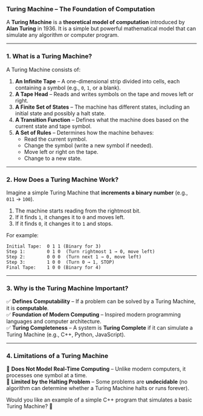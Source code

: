 ### **Turing Machine – The Foundation of Computation**  
A **Turing Machine** is a **theoretical model of computation** introduced by **Alan Turing** in 1936. It is a simple but powerful mathematical model that can simulate any algorithm or computer program.

---

### **1. What is a Turing Machine?**  
A Turing Machine consists of:  
1. **An Infinite Tape** – A one-dimensional strip divided into cells, each containing a symbol (e.g., `0`, `1`, or a blank).  
2. **A Tape Head** – Reads and writes symbols on the tape and moves left or right.  
3. **A Finite Set of States** – The machine has different states, including an initial state and possibly a halt state.  
4. **A Transition Function** – Defines what the machine does based on the current state and tape symbol.  
5. **A Set of Rules** – Determines how the machine behaves:
   - Read the current symbol.
   - Change the symbol (write a new symbol if needed).
   - Move left or right on the tape.
   - Change to a new state.

---

### **2. How Does a Turing Machine Work?**  
Imagine a simple Turing Machine that **increments a binary number** (e.g., `011` → `100`).

1. The machine starts reading from the rightmost bit.
2. If it finds `1`, it changes it to `0` and moves left.
3. If it finds `0`, it changes it to `1` and stops.

For example:
```
Initial Tape:  0 1 1 (Binary for 3)
Step 1:        0 1 0  (Turn rightmost 1 → 0, move left)
Step 2:        0 0 0  (Turn next 1 → 0, move left)
Step 3:        1 0 0  (Turn 0 → 1, STOP)
Final Tape:    1 0 0 (Binary for 4)
```

---

### **3. Why is the Turing Machine Important?**  
✅ **Defines Computability** – If a problem can be solved by a Turing Machine, it is **computable**.  
✅ **Foundation of Modern Computing** – Inspired modern programming languages and computer architecture.  
✅ **Turing Completeness** – A system is **Turing Complete** if it can simulate a Turing Machine (e.g., C++, Python, JavaScript).  

---

### **4. Limitations of a Turing Machine**  
🚫 **Does Not Model Real-Time Computing** – Unlike modern computers, it processes one symbol at a time.  
🚫 **Limited by the Halting Problem** – Some problems are **undecidable** (no algorithm can determine whether a Turing Machine halts or runs forever).  

Would you like an example of a simple C++ program that simulates a basic Turing Machine? 🚀
